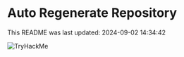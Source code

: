 # Auto Regenerate Repository

This README was last updated: 2024-09-02 14:34:42

 ![TryHackMe](https://tryhackme.com/badge/533634)